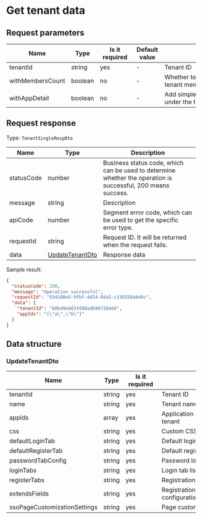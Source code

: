 # Get tenant data

<!--
Warning ⚠️:
Do not modify this document directly,
https://github.com/Authing/authing-docs-factory
Use this project to generate
-->

<LastUpdated />

## Request parameters

| Name             | Type    | <div style="width:80px">Is it required</div> | <div style="width:60px">Default value</div> | <div style="width:300px">Description</div>                | <div style="width:200px">Sample value</div> |
| ---------------- | ------- | -------------------------------------------- | ------------------------------------------- | --------------------------------------------------------- | ------------------------------------------- |
| tenantId         | string  | yes                                          | -                                           | Tenant ID                                                 | `60b49eb83fd80adb96f26e68`                  |
| withMembersCount | boolean | no                                           | -                                           | Whether to increase the returned tenant member statistics |                                             |
| withAppDetail    | boolean | no                                           | -                                           | Add simple information about the app under the tenant     |                                             |

## Request response

Type: `TenantSingleRespDto`

| Name       | Type                                           | Description                                                                                                  |
| ---------- | ---------------------------------------------- | ------------------------------------------------------------------------------------------------------------ |
| statusCode | number                                         | Business status code, which can be used to determine whether the operation is successful, 200 means success. |
| message    | string                                         | Description                                                                                                  |
| apiCode    | number                                         | Segment error code, which can be used to get the specific error type.                                        |
| requestId  | string                                         | Request ID. It will be returned when the request fails.                                                      |
| data       | <a href="#UpdateTenantDto">UpdateTenantDto</a> | Response data                                                                                                |

Sample result:

```json
{
  "statusCode": 200,
  "message": "Operation successful",
  "requestId": "934108e5-9fbf-4d24-8da1-c330328abd6c",
  "data": {
    "tenantId": "60b49eb83fd80adb96f26e68",
    "appIds": "[\"a\",\"b\"]"
  }
}
```

## Data structure

### <a id="UpdateTenantDto"></a> UpdateTenantDto

| Name                         | Type   | <div style="width:80px">Is it required</div> | <div style="width:300px">Description</div>        | <div style="width:200px">Sample value</div> |
| ---------------------------- | ------ | -------------------------------------------- | ------------------------------------------------- | ------------------------------------------- |
| tenantId                     | string | yes                                          | Tenant ID                                         | `60b49eb83fd80adb96f26e68`                  |
| name                         | string | yes                                          | Tenant name                                       |                                             |
| appIds                       | array  | yes                                          | Application ID associated with the tenant         | `["a","b"]`                                 |
| css                          | string | yes                                          | Custom CSS                                        |                                             |
| defaultLoginTab              | string | yes                                          | Default login tab                                 |                                             |
| defaultRegisterTab           | string | yes                                          | Default registration tab                          |                                             |
| passwordTabConfig            | string | yes                                          | Password login page configuration                 |                                             |
| loginTabs                    | string | yes                                          | Login tab list                                    |                                             |
| registerTabs                 | string | yes                                          | Registration tab list                             |                                             |
| extendsFields                | string | yes                                          | Registration information completion configuration |                                             |
| ssoPageCustomizationSettings | string | yes                                          | Page customization configuration                  |                                             |
